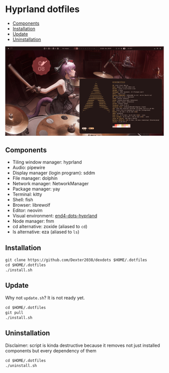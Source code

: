 <!--toc:start-->
# Hyprland dotfiles

- [Components](#components)
- [Installation](#installation)
- [Update](#update)
- [Uninstallation](#uninstallation)
<!--toc:end-->

<p align="center">
  <img src="assets/preview.png" width="700" alt="Preview image">
</p>

## Components

- Tiling window manager: hyprland
- Audio: pipewire
- Display manager (login program): sddm
- File manager: dolphin
- Network manager: NetworkManager
- Package manager: yay
- Terminal: kitty
- Shell: fish
- Browser: librewolf
- Editor: neovim
- Visual environment: [end4-dots-hyprland](https://github.com/end-4/dots-hyprland)
- Node manager: fnm
- cd alternative: zoxide (aliased to `cd`)
- ls alternative: eza (aliased to `ls`)

## Installation

```
git clone https://github.com/Dexter2038/dexdots $HOME/.dotfiles
cd $HOME/.dotfiles
./install.sh
```

## Update

Why not `update.sh`?
It is not ready yet.

```
cd $HOME/.dotfiles
git pull
./install.sh
```

## Uninstallation

Disclaimer: script is kinda destructive because it removes not just installed components but every dependency of them

```
cd $HOME/.dotfiles
./uninstall.sh
```
